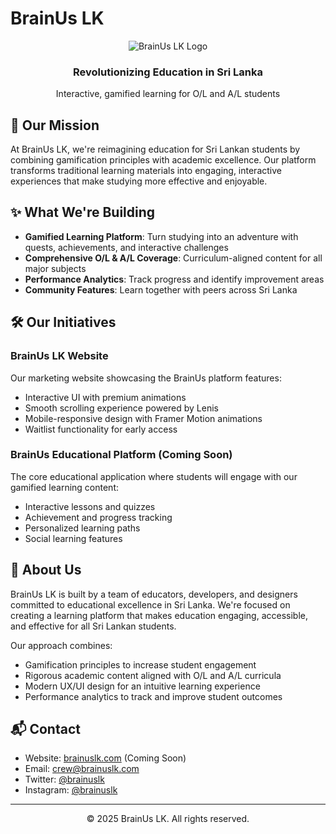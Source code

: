 # BrainUs LK

<div align="center">
  <img src="https://media.discordapp.net/attachments/1345373231099678813/1366169913034674290/Brainu_Mascot_Design_Apr_26_2025_4.png?ex=680ff861&is=680ea6e1&hm=bacef76a6410b136652150ffde2ba11c2ffd3c7b673458360ad74454f34bc5aa&=&format=webp&quality=lossless&width=1456&height=1456" alt="BrainUs LK Logo"/>
  <h3>Revolutionizing Education in Sri Lanka</h3>
  <p>Interactive, gamified learning for O/L and A/L students</p>
</div>

## 🚀 Our Mission

At BrainUs LK, we're reimagining education for Sri Lankan students by combining gamification principles with academic excellence. Our platform transforms traditional learning materials into engaging, interactive experiences that make studying more effective and enjoyable.

## ✨ What We're Building

- **Gamified Learning Platform**: Turn studying into an adventure with quests, achievements, and interactive challenges
- **Comprehensive O/L & A/L Coverage**: Curriculum-aligned content for all major subjects
- **Performance Analytics**: Track progress and identify improvement areas
- **Community Features**: Learn together with peers across Sri Lanka

## 🛠️ Our Initiatives

### BrainUs LK Website

Our marketing website showcasing the BrainUs platform features:
- Interactive UI with premium animations
- Smooth scrolling experience powered by Lenis
- Mobile-responsive design with Framer Motion animations
- Waitlist functionality for early access

### BrainUs Educational Platform (Coming Soon)

The core educational application where students will engage with our gamified learning content:
- Interactive lessons and quizzes
- Achievement and progress tracking
- Personalized learning paths
- Social learning features

## 🧠 About Us

BrainUs LK is built by a team of educators, developers, and designers committed to educational excellence in Sri Lanka. We're focused on creating a learning platform that makes education engaging, accessible, and effective for all Sri Lankan students.

Our approach combines:
- Gamification principles to increase student engagement
- Rigorous academic content aligned with O/L and A/L curricula
- Modern UX/UI design for an intuitive learning experience
- Performance analytics to track and improve student outcomes

## 📬 Contact

- Website: [brainuslk.com](https://brainuslk.com) (Coming Soon)
- Email: crew@brainuslk.com
- Twitter: [@brainuslk](https://twitter.com/BrainUsLK)
- Instagram:  [@brainuslk](https://www.instagram.com/brainuslk)

---

<div align="center">
  <p>© 2025 BrainUs LK. All rights reserved.</p>
</div>